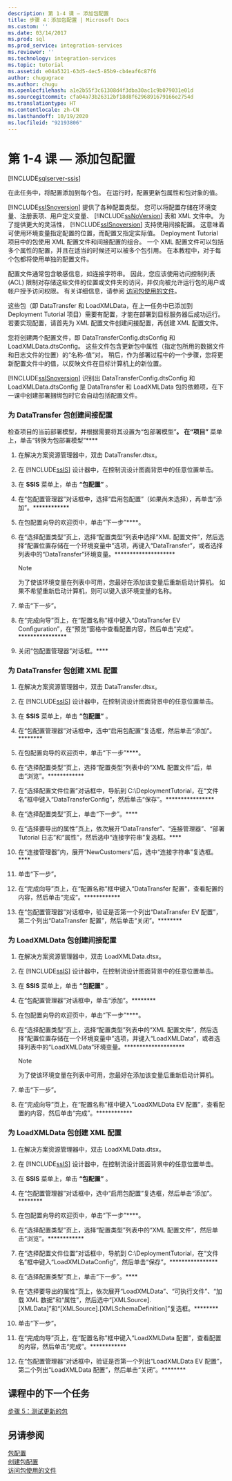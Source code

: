 ```yaml
---
description: 第 1-4 课 — 添加包配置
title: 步骤 4：添加包配置 | Microsoft Docs
ms.custom: ''
ms.date: 03/14/2017
ms.prod: sql
ms.prod_service: integration-services
ms.reviewer: ''
ms.technology: integration-services
ms.topic: tutorial
ms.assetid: e04a5321-63d5-4ec5-85b9-cb4eaf6c87f6
author: chugugrace
ms.author: chugu
ms.openlocfilehash: a1e2b55f3c61308d4f3dba30ac1c9b079031e01d
ms.sourcegitcommit: cfa04a73b26312bf18d8f6296891679166e2754d
ms.translationtype: HT
ms.contentlocale: zh-CN
ms.lasthandoff: 10/19/2020
ms.locfileid: "92193806"
---
```

# <a name="lesson-1-4---adding-package-configurations"></a>第 1-4 课 — 添加包配置

[!INCLUDE[sqlserver-ssis](../includes/applies-to-version/sqlserver-ssis.md)]


在此任务中，将配置添加到每个包。 在运行时，配置更新包属性和包对象的值。  
  
[!INCLUDE[ssISnoversion](../includes/ssisnoversion-md.md)] 提供了各种配置类型。 您可以将配置存储在环境变量、注册表项、用户定义变量、 [!INCLUDE[ssNoVersion](../includes/ssnoversion-md.md)] 表和 XML 文件中。 为了提供更大的灵活性， [!INCLUDE[ssISnoversion](../includes/ssisnoversion-md.md)] 支持使用间接配置。 这意味着可使用环境变量指定配置的位置，而配置又指定实际值。 Deployment Tutorial 项目中的包使用 XML 配置文件和间接配置的组合。 一个 XML 配置文件可以包括多个属性的配置，并且在适当的时候还可以被多个包引用。 在本教程中，对于每个包都将使用单独的配置文件。  
  
配置文件通常包含敏感信息，如连接字符串。 因此，您应该使用访问控制列表 (ACL) 限制对存储这些文件的位置或文件夹的访问，并仅向被允许运行包的用户或帐户授予访问权限。 有关详细信息，请参阅 [访问包使用的文件](../integration-services/security/security-overview-integration-services.md#files)。  
  
这些包（即 DataTransfer 和 LoadXMLData，在上一任务中已添加到 Deployment Tutorial 项目）需要有配置，才能在部署到目标服务器后成功运行。 若要实现配置，请首先为 XML 配置文件创建间接配置，再创建 XML 配置文件。  
  
您将创建两个配置文件，即 DataTransferConfig.dtsConfig 和 LoadXMLData.dtsConfig。 这些文件包含更新包中属性（指定包所用的数据文件和日志文件的位置）的“名称-值”对。 稍后，作为部署过程中的一个步骤，您将更新配置文件中的值，以反映文件在目标计算机上的新位置。  
  
[!INCLUDE[ssISnoversion](../includes/ssisnoversion-md.md)] 识别出 DataTransferConfig.dtsConfig 和 LoadXMLData.dtsConfig 是 DataTransfer 和 LoadXMLData 包的依赖项，在下一课中创建部署捆绑包时它会自动包括配置文件。  
  
### <a name="to-create-indirect-configuration-for-the-datatransfer-package"></a>为 DataTransfer 包创建间接配置  

检查项目的当前部署模型，并根据需要将其设置为“包部署模型”****。 在“项目”**** 菜单上，单击“转换为包部署模型”****
  
1.  在解决方案资源管理器中，双击 DataTransfer.dtsx。  
  
2.  在 [!INCLUDE[ssIS](../includes/ssis-md.md)] 设计器中，在控制流设计图面背景中的任意位置单击。  
  
3.  在 **SSIS** 菜单上，单击 **“包配置”** 。  
  
4.  在“包配置管理器”对话框中，选择“启用包配置”（如果尚未选择），再单击“添加”。************  
  
5.  在包配置向导的欢迎页中，单击“下一步”****。  
  
6.  在“选择配置类型”页上，选择“配置类型”列表中选择“XML 配置文件”，然后选择“配置位置存储在一个环境变量中”选项，再键入“DataTransfer”，或者选择列表中的“DataTransfer”环境变量。********************  
  
    > [!NOTE]  
    > 为了使该环境变量在列表中可用，您最好在添加该变量后重新启动计算机。 如果不希望重新启动计算机，则可以键入该环境变量的名称。  
  
7.  单击“下一步”。   
  
8.  在“完成向导”页上，在“配置名称”框中键入“DataTransfer EV Configuration”，在“预览”窗格中查看配置内容，然后单击“完成”。****************  
  
9. 关闭“包配置管理器”对话框。****  
  
### <a name="to-create-the-xml-configuration-for-the-datatransfer-package"></a>为 DataTransfer 包创建 XML 配置  
  
1.  在解决方案资源管理器中，双击 DataTransfer.dtsx。  
  
2.  在 [!INCLUDE[ssIS](../includes/ssis-md.md)] 设计器中，在控制流设计图面背景中的任意位置单击。  
  
3.  在 **SSIS** 菜单上，单击 **“包配置”** 。  
  
4.  在“包配置管理器”对话框中，选中“启用包配置”复选框，然后单击“添加”。********  
  
5.  在包配置向导的欢迎页中，单击“下一步”****。  
  
6.  在“选择配置类型”页上，选择“配置类型”列表中的“XML 配置文件”后，单击“浏览”。************  
  
7.  在“选择配置文件位置”对话框中，导航到 C:\DeploymentTutorial，在“文件名”框中键入“DataTransferConfig”，然后单击“保存”。****************  
  
8.  在“选择配置类型”页上，单击“下一步”。****  
  
9. 在“选择要导出的属性”页上，依次展开“DataTransfer”、“连接管理器”、“部署 Tutorial 日志”和“属性”，然后选中“连接字符串”复选框。****  
  
10. 在“连接管理器”内，展开“NewCustomers”后，选中“连接字符串”复选框。****  
  
11. 单击“下一步”。   
  
12. 在“完成向导”页上，在“配置名称”框中键入“DataTransfer 配置”，查看配置的内容，然后单击“完成”。************  
  
13. 在“包配置管理器”对话框中，验证是否第一个列出“DataTransfer EV 配置”，第二个列出“DataTransfer 配置”，然后单击“关闭”。********  
  
### <a name="to-create-indirect-configuration-for-the-loadxmldata-package"></a>为 LoadXMLData 包创建间接配置  
  
1.  在解决方案资源管理器中，双击 LoadXMLData.dtsx。  
  
2.  在 [!INCLUDE[ssIS](../includes/ssis-md.md)] 设计器中，在控制流设计图面背景中的任意位置单击。  
  
3.  在 **SSIS** 菜单上，单击 **“包配置”** 。  
  
4.  在“包配置管理器”对话框中，单击“添加”。********  
  
5.  在包配置向导的欢迎页中，单击“下一步”****。  
  
6.  在“选择配置类型”页上，选择“配置类型”列表中的“XML 配置文件”，然后选择“配置位置存储在一个环境变量中”选项，并键入“LoadXMLData”，或者选择列表中的“LoadXMLData”环境变量。********************  
  
    > [!NOTE]  
    > 为了使该环境变量在列表中可用，您最好在添加该变量后重新启动计算机。  
  
7.  单击“下一步”。   
  
8.  在“完成向导”页上，在“配置名称”框中键入“LoadXMLData EV 配置”，查看配置的内容，然后单击“完成”。************  
  
### <a name="to-create-the-xml-configuration-for-the-loadxmldata-package"></a>为 LoadXMLData 包创建 XML 配置  
  
1.  在解决方案资源管理器中，双击 LoadXMLData.dtsx。  
  
2.  在 [!INCLUDE[ssIS](../includes/ssis-md.md)] 设计器中，在控制流设计图面背景中的任意位置单击。  
  
3.  在 **SSIS** 菜单上，单击 **“包配置”** 。  
  
4.  在“包配置管理器”对话框中，选中“启用包配置”复选框，然后单击“添加”。********  
  
5.  在包配置向导的欢迎页中，单击“下一步”****。  
  
6.  在“选择配置类型”页上，选择“配置类型”列表中的“XML 配置文件”，然后单击“浏览”。************  
  
7.  在“选择配置文件位置”对话框中，导航到 C:\DeploymentTutorial，在“文件名”框中键入“LoadXMLDataConfig”，然后单击“保存”。****************  
  
8.  在“选择配置类型”页上，单击“下一步”。****  
  
9. 在“选择要导出的属性”页上，依次展开“LoadXMLData”、“可执行文件”、“加载 XML 数据”和“属性”，然后选中“[XMLSource].[XMLData]”和“[XMLSource].[XMLSchemaDefinition]”复选框。********  
  
10. 单击“下一步”。   
  
11. 在“完成向导”页上，在“配置名称”框中键入“LoadXMLData 配置”，查看配置的内容，然后单击“完成”。************  
  
12. 在“包配置管理器”对话框中，验证是否第一个列出“LoadXMLData EV 配置”，第二个列出“LoadXMLData 配置”，然后单击“关闭”。********  
  
## <a name="next-task-in-lesson"></a>课程中的下一个任务  
[步骤 5：测试更新的包](../integration-services/lesson-1-5-testing-the-updated-packages.md)  
  
## <a name="see-also"></a>另请参阅  
[包配置](./packages/legacy-package-deployment-ssis.md)  
[创建包配置](./packages/legacy-package-deployment-ssis.md)  
[访问包使用的文件](../integration-services/security/security-overview-integration-services.md#files)